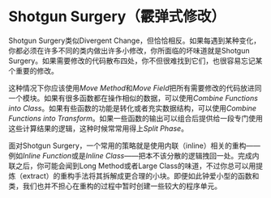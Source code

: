 # Shotgun Surgery（霰弹式修改）

Shotgun Surgery类似Divergent Change，但恰恰相反。如果每遇到某种变化，你都必须在许多不同的类内做出许多小修改，你所面临的坏味道就是Shotgun Surgery。如果需要修改的代码散布四处，你不但很难找到它们，也很容易忘记某个重要的修改。

这种情况下你应该使用*Move Method*和*Move Field*把所有需要修改的代码放进同一个模块。如果有很多函数都在操作相似的数据，可以使用*Combine Functions into Class*。如果有些函数的功能是转化或者充实数据结构，可以使用*Combine Functions into Transform*。如果一些函数的输出可以组合后提供给一段专门使用这些计算结果的逻辑，这种时候常常用得上*Split Phase*。

面对Shotgun Surgery，一个常用的策略就是使用内联（inline）相关的重构——例如*Inline Function*或是*Inline Class*——把本不该分散的逻辑拽回一处。完成内联之后，你可能会闻到Long Method或者Large Class的味道，不过你总可以用提炼（extract）的重构手法将其拆解成更合理的小块。即便如此钟爱小型的函数和类，我们也并不担心在重构的过程中暂时创建一些较大的程序单元。
